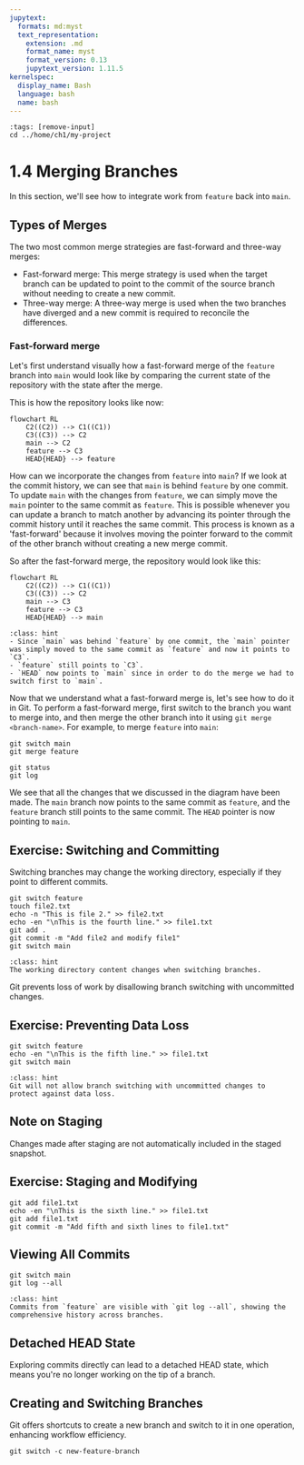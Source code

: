 ```yaml
---
jupytext:
  formats: md:myst
  text_representation:
    extension: .md
    format_name: myst
    format_version: 0.13
    jupytext_version: 1.11.5
kernelspec:
  display_name: Bash
  language: bash
  name: bash
---
```

```{code-cell} bash
:tags: [remove-input]
cd ../home/ch1/my-project
```

# 1.4 Merging Branches
In this section, we'll see how to integrate work from `feature` back into `main`.

## Types of Merges
The two most common merge strategies are fast-forward and three-way merges:
- Fast-forward merge: This merge strategy is used when the target branch can be updated to point to the commit of the source branch without needing to create a new commit.
- Three-way merge: A three-way merge is used when the two branches have diverged and a new commit is required to reconcile the differences.

### Fast-forward merge
Let's first understand visually how a fast-forward merge of the `feature` branch into `main` would look like by comparing the current state of the repository with the state after the merge.

This is how the repository looks like now:

```{mermaid}
flowchart RL
    C2((C2)) --> C1((C1))
    C3((C3)) --> C2
    main --> C2
    feature --> C3
    HEAD{HEAD} --> feature
```

How can we incorporate the changes from `feature` into `main`? If we look at the commit history, we can see that `main` is behind `feature` by one commit. To update `main` with the changes from `feature`, we can simply move the `main` pointer to the same commit as `feature`. This is possible whenever you can update a branch to match another by advancing its pointer through the commit history until it reaches the same commit. This process is known as a 'fast-forward' because it involves moving the pointer forward to the commit of the other branch without creating a new merge commit.

So after the fast-forward merge, the repository would look like this:

```{mermaid}
flowchart RL
    C2((C2)) --> C1((C1))
    C3((C3)) --> C2
    main --> C3
    feature --> C3
    HEAD{HEAD} --> main
```

```{admonition} What to notice
:class: hint
- Since `main` was behind `feature` by one commit, the `main` pointer was simply moved to the same commit as `feature` and now it points to `C3`.
- `feature` still points to `C3`.
- `HEAD` now points to `main` since in order to do the merge we had to switch first to `main`.
```

Now that we understand what a fast-forward merge is, let's see how to do it in Git. To perform a fast-forward merge, first switch to the branch you want to merge into, and then merge the other branch into it using `git merge <branch-name>`. For example, to merge `feature` into `main`:

```{code-cell} bash
git switch main
git merge feature
```

```{code-cell} bash
git status
git log
```

We see that all the changes that we discussed in the diagram have been made. The `main` branch now points to the same commit as `feature`, and the `feature` branch still points to the same commit. The `HEAD` pointer is now pointing to `main`.

## Exercise: Switching and Committing

Switching branches may change the working directory, especially if they point to different commits.

```{code-cell} bash
git switch feature
touch file2.txt
echo -n "This is file 2." >> file2.txt
echo -en "\nThis is the fourth line." >> file1.txt
git add .
git commit -m "Add file2 and modify file1"
git switch main
```

```{admonition} What to notice
:class: hint
The working directory content changes when switching branches.
```

Git prevents loss of work by disallowing branch switching with uncommitted changes.

## Exercise: Preventing Data Loss
```{code-cell} bash
git switch feature
echo -en "\nThis is the fifth line." >> file1.txt
git switch main
```

```{admonition} What to notice
:class: hint
Git will not allow branch switching with uncommitted changes to protect against data loss.
```

## Note on Staging
Changes made after staging are not automatically included in the staged snapshot.

## Exercise: Staging and Modifying
```{code-cell} bash
git add file1.txt
echo -en "\nThis is the sixth line." >> file1.txt
git add file1.txt
git commit -m "Add fifth and sixth lines to file1.txt"
```

## Viewing All Commits
```{code-cell} bash
git switch main
git log --all
```

```{admonition} What to notice
:class: hint
Commits from `feature` are visible with `git log --all`, showing the comprehensive history across branches.
```

## Detached HEAD State
Exploring commits directly can lead to a detached HEAD state, which means you're no longer working on the tip of a branch.

## Creating and Switching Branches
Git offers shortcuts to create a new branch and switch to it in one operation, enhancing workflow efficiency.

```{code-cell} bash
git switch -c new-feature-branch
```
